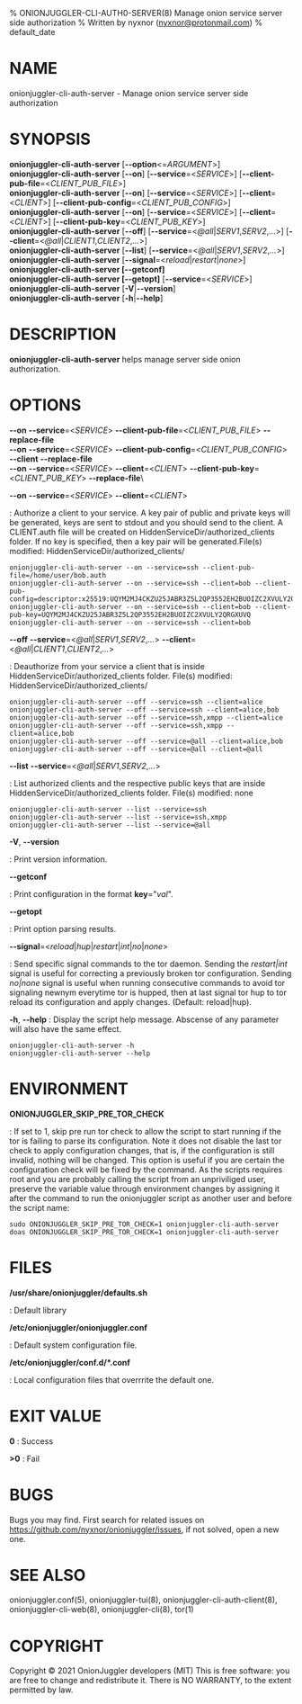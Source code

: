 % ONIONJUGGLER-CLI-AUTH0-SERVER(8) Manage onion service server side authorization
% Written by nyxnor (nyxnor@protonmail.com)
% default_date

# NAME

onionjuggler-cli-auth-server - Manage onion service server side authorization


# SYNOPSIS

**onionjuggler-cli-auth-server** [**--option**<=*ARGUMENT*>]\
**onionjuggler-cli-auth-server** [**--on**] [**--service**=<*SERVICE*>] [**--client-pub-file**=<*CLIENT_PUB_FILE*>]\
**onionjuggler-cli-auth-server** [**--on**] [**--service**=<*SERVICE*>] [**--client**=<*CLIENT*>] [**--client-pub-config**=<*CLIENT_PUB_CONFIG*>]\
**onionjuggler-cli-auth-server** [**--on**] [**--service**=<*SERVICE*>] [**--client**=<*CLIENT*>] [**--client-pub-key**=<*CLIENT_PUB_KEY*>]\
**onionjuggler-cli-auth-server** [**--off**] [**--service**=<*@all*|*SERV1*,*SERV2*,*...*>] [**--client**=<*@all*|*CLIENT1*,*CLIENT2*,*...*>]\
**onionjuggler-cli-auth-server** [**--list**] [**--service**=<*@all*|*SERV1*,*SERV2*,*...*>]\
**onionjuggler-cli-auth-server** [**--signal**=<*reload*|*restart*|*none*>]\
**onionjuggler-cli-auth-server [--getconf]**\
**onionjuggler-cli-auth-server [--getopt]** [**--service**=<*SERVICE*>]\
**onionjuggler-cli-auth-server** [**-V**|**--version**]\
**onionjuggler-cli-auth-server** [**-h**|**--help**]


# DESCRIPTION

**onionjuggler-cli-auth-server** helps manage server side onion authorization.


# OPTIONS

**--on** **--service**=<*SERVICE*> **--client-pub-file**=<*CLIENT_PUB_FILE*> **--replace-file**\
**--on** **--service**=<*SERVICE*> **--client-pub-config**=<*CLIENT_PUB_CONFIG*> **--client** **--replace-file**\
**--on** **--service**=<*SERVICE*> **--client**=<*CLIENT*> **--client-pub-key**=<*CLIENT_PUB_KEY*> **--replace-file**\

**--on** **--service**=<*SERVICE*> **--client**=<*CLIENT*>

: Authorize a client to your service. A key pair of public and private keys will be generated, keys are sent to stdout and you should send to the client. A CLIENT.auth file will be created on HiddenServiceDir/authorized_clients folder. If no key is specified, then a key pair will be generated.File(s) modified: HiddenServiceDir/authorized_clients/
```
onionjuggler-cli-auth-server --on --service=ssh --client-pub-file=/home/user/bob.auth
onionjuggler-cli-auth-server --on --service=ssh --client=bob --client-pub-config=descriptor:x25519:UQYM2MJ4CKZU25JABR3Z5L2QP3552EH2BUOIZC2XVULY2QRGXUVQ
onionjuggler-cli-auth-server --on --service=ssh --client=bob --client-pub-key=UQYM2MJ4CKZU25JABR3Z5L2QP3552EH2BUOIZC2XVULY2QRGXUVQ
onionjuggler-cli-auth-server --on --service=ssh --client=bob
```

**--off** **--service**=<*@all*|*SERV1*,*SERV2*,*...*> **--client**=<*@all*|*CLIENT1*,*CLIENT2*,*...*>

: Deauthorize from your service a client that is inside HiddenServiceDir/authorized_clients folder. File(s) modified: HiddenServiceDir/authorized_clients/
```
onionjuggler-cli-auth-server --off --service=ssh --client=alice
onionjuggler-cli-auth-server --off --service=ssh --client=alice,bob
onionjuggler-cli-auth-server --off --service=ssh,xmpp --client=alice
onionjuggler-cli-auth-server --off --service=ssh,xmpp --client=alice,bob
onionjuggler-cli-auth-server --off --service=@all --client=alice,bob
onionjuggler-cli-auth-server --off --service=@all --client=@all
```

**--list**  **--service**=<*@all*|*SERV1*,*SERV2*,*...*>

: List authorized clients and the respective public keys that are inside HiddenServiceDir/authorized_clients folder. File(s) modified: none
```
onionjuggler-cli-auth-server --list --service=ssh
onionjuggler-cli-auth-server --list --service=ssh,xmpp
onionjuggler-cli-auth-server --list --service=@all
```

**-V**, **--version**

: Print version information.

**--getconf**

: Print configuration in the format **key**="*val*".

**--getopt**

: Print option parsing results.

**--signal**=<*reload*|*hup*|*restart*|*int*|*no*|*none*>

: Send specific signal commands to the tor daemon. Sending the _restart|int_ signal is useful for correcting a previously broken tor configuration. Sending _no|none_ signal is useful when running consecutive commands to avoid tor signaling newnym everytime tor is hupped, then at last signal tor hup to tor reload its configuration and apply changes. (Default: reload|hup).

**-h**, **--help**
: Display the script help message. Abscense of any parameter will also have the same effect.
```
onionjuggler-cli-auth-server -h
onionjuggler-cli-auth-server --help
```


# ENVIRONMENT

**ONIONJUGGLER_SKIP_PRE_TOR_CHECK**

: If set to 1, skip pre run tor check to allow the script to start running if the tor is failing to parse its configuration. Note it does not disable the last tor check to apply configuration changes, that is, if the configuration is still invalid, nothing will be changed. This option is useful if you are certain the configuration check will be fixed by the command. As the scripts requires root and you are probably calling the script from an unpriviliged user, preserve the variable value through environment changes by assigning it after the command to run the onionjuggler script as another user and before the script name:
```
sudo ONIONJUGGLER_SKIP_PRE_TOR_CHECK=1 onionjuggler-cli-auth-server
doas ONIONJUGGLER_SKIP_PRE_TOR_CHECK=1 onionjuggler-cli-auth-server
```


# FILES

**/usr/share/onionjuggler/defaults.sh**

: Default library

**/etc/onionjuggler/onionjuggler.conf**

: Default system configuration file.

**/etc/onionjuggler/conf.d/\*.conf**

: Local configuration files that overrrite the default one.


# EXIT VALUE

**0**
: Success

**>0**
: Fail


# BUGS

Bugs you may find. First search for related issues on https://github.com/nyxnor/onionjuggler/issues, if not solved, open a new one.


# SEE ALSO

onionjuggler.conf(5), onionjuggler-tui(8), onionjuggler-cli-auth-client(8), onionjuggler-cli-web(8), onionjuggler-cli(8), tor(1)


# COPYRIGHT

Copyright  ©  2021  OnionJuggler developers (MIT)
This is free software: you are free to change and redistribute it.  There is NO WARRANTY, to the extent permitted by law.
